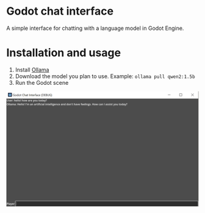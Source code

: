 # Godot chat interface

A simple interface for chatting with a language model in Godot Engine. 

# Installation and usage

1. Install [Ollama](https://ollama.com/)
2. Download the model you plan to use. Example: `ollama pull qwen2:1.5b`
3. Run the Godot scene

![Chat interface](Interface.PNG)